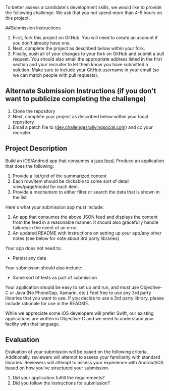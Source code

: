 To better assess a candidate's development skills, we would like to provide the following challenge. We ask that you not spend more than 4-5 hours on this project.

##Submission Instructions

1. First, fork this project on GitHub. You will need to create an account if you don't already have one.
1. Next, complete the project as described below within your fork.
1. Finally, push all of your changes to your fork on GitHub and submit a pull request. You should also email the appropriate address listed in the first section and your recruiter to let them know you have submitted a solution. Make sure to include your GitHub username in your email (so we can match people with pull requests).

## Alternate Submission Instructions (if you don't want to publicize completing the challenge)

1. Clone the repository
1. Next, complete your project as described below within your local repository
1. Email a patch file to ([dev.challenges@livingsocial.com](mailto:dev.challenges@livingsocial.com)) and cc your recruiter.

## Project Description

Build an iOS/Android app that consumes a [json feed](http://sheltered-bastion-2512.herokuapp.com/feed.json). Produce an application that does the following:

1. Provide a list/grid of the summarized content
2. Each row/item should be clickable to some sort of detail view/page/modal for each item. 
3. Provide a mechanism to either filter or search the data that is shown in the list.

Here's what your submission app must include:

1. An app that consumes the above JSON feed and displays the content from the feed in a reasonable manner. It should also gracefully handle failures in the event of an error.
3. An updated README with instructions on setting up your app/any other notes (see below for note about 3rd party libraries)

Your app does not need to:

- Persist any data

Your submission should also include:

- Some sort of tests as part of submission

Your application should be easy to set up and run, and must use Objective-C or Java (No PhoneGap, Xamarin, etc.)
Feel free to use any 3rd party libraries that you want to use. If you decide to use a 3rd party library, please 
include rationale for use in the README.

While we appreciate some iOS developers will prefer Swift, our existing applications are written in Objective-C and we need to understand your facility with that language.

## Evaluation

Evaluation of your submission will be based on the following criteria. Additionally, reviewers will attempt to assess your familiarity with standard libraries. Reviewers will attempt to assess your experience with Android/iOS based on how you've structured your submission.

1. Did your application fulfill the requirements?
1. Did you follow the instructions for submission?
